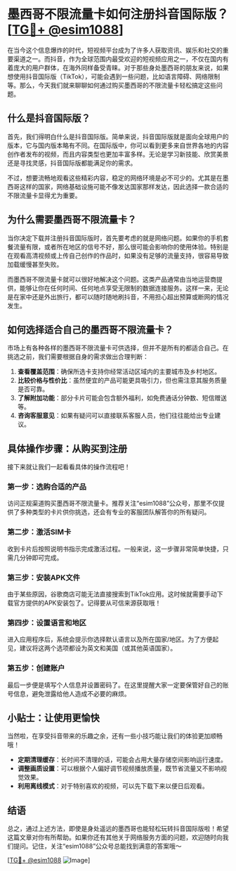 # 墨西哥不限流量卡如何注册抖音国际版？[[TG💪+ @esim1088](https://t.me/s/esim1088)]

在当今这个信息爆炸的时代，短视频平台成为了许多人获取资讯、娱乐和社交的重要渠道之一。而抖音，作为全球范围内最受欢迎的短视频应用之一，不仅在国内有着庞大的用户群体，在海外同样备受青睐。对于那些身处墨西哥的朋友来说，如果想使用抖音国际版（TikTok），可能会遇到一些问题，比如语言障碍、网络限制等。那么，今天我们就来聊聊如何通过购买墨西哥的不限流量卡轻松搞定这些问题。

## 什么是抖音国际版？

首先，我们得明白什么是抖音国际版。简单来说，抖音国际版就是面向全球用户的版本，它与国内版本略有不同。在国际版中，你可以看到更多来自世界各地的内容创作者发布的视频，而且内容类型也更加丰富多样。无论是学习新技能、欣赏美景还是寻找灵感，抖音国际版都能满足你的需求。

不过，想要流畅地观看这些精彩内容，稳定的网络环境是必不可少的。尤其是在墨西哥这样的国家，网络基础设施可能不像发达国家那样发达，因此选择一款合适的不限流量卡显得尤为重要。

## 为什么需要墨西哥不限流量卡？

当你决定下载并注册抖音国际版时，首先要考虑的就是网络问题。如果你的手机套餐流量有限，或者所在地区的信号不好，那么很可能会影响你的使用体验。特别是在观看高清视频或上传自己创作的作品时，如果没有足够的流量支持，很容易导致加载缓慢甚至失败。

而墨西哥不限流量卡就可以很好地解决这个问题。这类产品通常由当地运营商提供，能够让你在任何时间、任何地点享受无限制的数据连接服务。这样一来，无论是在家中还是外出旅行，都可以随时随地刷抖音，不用担心超出预算或断网的情况发生。

## 如何选择适合自己的墨西哥不限流量卡？

市场上有各种各样的墨西哥不限流量卡可供选择，但并不是所有的都适合自己。在挑选之前，我们需要根据自身的需求做出合理判断：

1. **查看覆盖范围**：确保所选卡支持你经常活动区域内的主要城市及乡村地区。
2. **比较价格与性价比**：虽然便宜的产品可能更具吸引力，但也需注意其服务质量是否可靠。
3. **了解附加功能**：部分卡片可能会包含额外福利，如免费通话分钟数、短信赠送等。
4. **咨询客服意见**：如果有疑问可以直接联系客服人员，他们往往能给出专业建议。

## 具体操作步骤：从购买到注册

接下来就让我们一起看看具体的操作流程吧！

### 第一步：选购合适的产品
访问正规渠道购买墨西哥不限流量卡。推荐关注“esim1088”公众号，那里不仅提供了多种类型的卡片供你挑选，还会有专业的客服团队解答你的所有疑问。

### 第二步：激活SIM卡
收到卡片后按照说明书指示完成激活过程。一般来说，这一步骤非常简单快捷，只需几分钟即可完成。

### 第三步：安装APK文件
由于某些原因，谷歌商店可能无法直接搜索到TikTok应用。这时候就需要手动下载官方提供的APK安装包了。记得要从可信来源获取哦！

### 第四步：设置语言和地区
进入应用程序后，系统会提示你选择默认语言以及所在国家/地区。为了方便起见，建议将这两个选项都设为英文和美国（或其他英语国家）。

### 第五步：创建账户
最后一步便是填写个人信息并设置密码了。在这里提醒大家一定要保管好自己的账号信息，避免泄露给他人造成不必要的麻烦。

## 小贴士：让使用更愉快

当然啦，在享受抖音带来的乐趣之余，还有一些小技巧能让我们的体验更加顺畅哦！

- **定期清理缓存**：长时间不清理的话，可能会占用大量存储空间影响运行速度。
- **调整画质设置**：可以根据个人偏好调节视频播放质量，既节省流量又不影响视觉效果。
- **利用离线模式**：对于特别喜欢的视频，可以先下载下来以便日后观看。

## 结语

总之，通过上述方法，即使是身处遥远的墨西哥也能轻松玩转抖音国际版啦！希望这篇文章对你有所帮助。如果你还有其他关于网络服务方面的问题，欢迎随时向我们提问。记住，关注“esim1088”公众号总能找到满意的答案哦～

[[TG💪+ @esim1088](https://t.me/s/esim1088) ![Image](https://i.postimg.cc/4NQfJmqS/Snipaste-2025-05-13-00-14-12.png)]